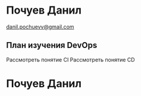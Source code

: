 # Почуев Данил 
danil.pochuevv@gmail.com

## План изучения DevOps
Рассмотреть понятие CI
Рассмотреть понятие CD
# Почуев Данил
